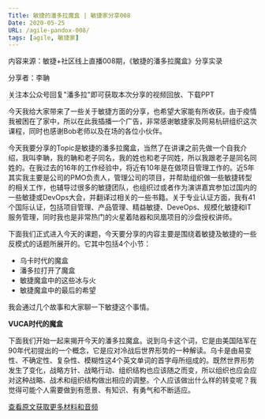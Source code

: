 ```yaml
---
Title: 敏捷的潘多拉魔盒 | 敏捷家分享008
Date: 2020-05-25
URL: /agile-pandox-008/
tags: [agile, 敏捷家]
---
```


内容来源：敏捷+社区线上直播008期，《敏捷的潘多拉魔盒》分享实录

分享者：李聃

关注本公众号回复"潘多拉"即可获取本次分享的视频回放、下载PPT


今天我给大家带来了一些关于敏捷方面的分享，也希望大家能有所收获。由于疫情我被困在了家中，所以在此我插播一个广告，非常感谢敏捷家及网易杭研组织这次课程，同时也感谢Bob老师以及在场的各位小伙伴。

今天我要分享的Topic是敏捷的潘多拉魔盒，当然了在讲课之前先做一个自我介绍，我叫李聃，我的聃和老子同名，我的姓也和老子同姓，所以我跟老子是同名同姓的。在我过去的16年的工作经验中，将近有10年是在做项目管理工作的。近5年其实我主要是公司的PMO负责人，管理公司的项目，并帮助组织做一些敏捷转型的相关工作，也辅导过很多的敏捷团队，也组织过或者作为演讲嘉宾参加过国内的一些敏捷或DevOps大会，并翻译过相关的一些书籍。关于专业认证方面，我有41个国际认证，包括项目管理、产品管理、精益敏捷、DeveOps、规模化敏捷和IT服务管理，同时我也是非常热门的火星着陆器和凤凰项目的沙盘授权讲师。

下面我们正式进入今天的课题，今天要分享的内容主要是围绕着敏捷及敏捷的一些反模式的话题所展开的。它其中包括4个小节：

-   乌卡时代的魔盒 
-   潘多拉打开了魔盒 
-   敏捷魔盒中的这些冰与火 
-   敏捷魔盒中的最后的希望

我会通过几个故事和大家聊一下敏捷这个事情。

**VUCA时代的魔盒**

下面我们开始一起来揭开今天的潘多拉魔盒。说到乌卡这个词，它是由美国陆军在90年代初提出的一个概念，它是应对冷战后世界形势的一种解读。乌卡是由易变性、不确定性、复杂性、模糊性这4个英文单词的首字母所组成的。既然世界形势发生了变化，战略方针、战略行动、组织结构也应该随之而变，所以组织也应会应对这种战略、战术和组织结构做出相应的调整。个人应该做出什么样的转变呢？我觉得可能个人需要做到有愿景、有知识、有勇气和不断适应。

[查看原文获取更多材料和音频](https://mp.weixin.qq.com/s/ouu3sElh8aDdrUGgsiS2aA)

